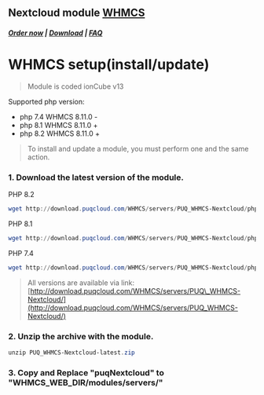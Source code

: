 ## Nextcloud module **[WHMCS](https://puqcloud.com/link.php?id=77)**

#####  [Order now](https://puqcloud.com/index.php?rp=/store/whmcs-module-nextcloud) | [Download](https://download.puqcloud.com/WHMCS/servers/PUQ_WHMCS-Nextcloud/) | [FAQ](https://faq.puqcloud.com/)

# WHMCS setup(install/update)

> Module is coded ionCube v13

Supported php version:
 
- php 7.4 WHMCS 8.11.0 -
- php 8.1 WHMCS 8.11.0 +
- php 8.2 WHMCS 8.11.0 +

>To install and update a module, you must perform one and the same action.  

### 1. Download the latest version of the module.

PHP 8.2

```Powershell
wget http://download.puqcloud.com/WHMCS/servers/PUQ_WHMCS-Nextcloud/php82/PUQ_WHMCS-Nextcloud-latest.zip
```

PHP 8.1

```Powershell
wget http://download.puqcloud.com/WHMCS/servers/PUQ_WHMCS-Nextcloud/php81/PUQ_WHMCS-Nextcloud-latest.zip
```

PHP 7.4

```Powershell
wget http://download.puqcloud.com/WHMCS/servers/PUQ_WHMCS-Nextcloud/php74/PUQ_WHMCS-Nextcloud-latest.zip
```

>All versions are available via link: [http://download.puqcloud.com/WHMCS/servers/PUQ\_WHMCS-Nextcloud/](http://download.puqcloud.com/WHMCS/servers/PUQ_WHMCS-Nextcloud/)

### 2. Unzip the archive with the module.

```Powershell
unzip PUQ_WHMCS-Nextcloud-latest.zip
```

### 3. Copy and Replace "puqNextcloud" to "WHMCS\_WEB\_DIR/modules/servers/"
